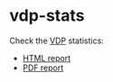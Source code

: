 # vdp-stats

Check the [VDP](https://github.com/instill-ai/vdp) statistics:
- [HTML report](https://instill-ai.github.io/vdp-stats/instill-ai/vdp/latest-report/report.html)
- [PDF report](https://instill-ai.github.io/vdp-stats/instill-ai/vdp/latest-report/report.pdf)